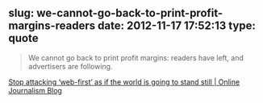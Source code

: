 slug: we-cannot-go-back-to-print-profit-margins-readers
date: 2012-11-17 17:52:13
type: quote
---

> We cannot go back to print profit margins: readers have left, and advertisers are following.

[Stop attacking ‘web-first’ as if the world is going to stand still | Online Journalism Blog](http://onlinejournalismblog.com/2012/10/09/stop-attacking-web-first-as-if-the-world-is-going-to-stand-still/)

